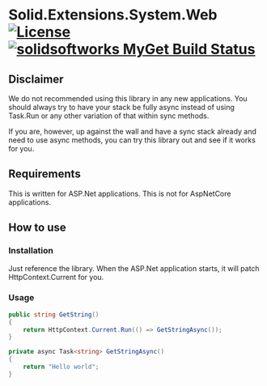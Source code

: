 # Solid.Extensions.System.Web [![License](https://img.shields.io/github/license/mashape/apistatus.svg)](https://en.wikipedia.org/wiki/MIT_License) [![solidsoftworks MyGet Build Status](https://www.myget.org/BuildSource/Badge/solidsoftworks?identifier=39fc5c41-0af2-4d99-af28-48a6a67b55d7)](https://www.myget.org/)

## Disclaimer
We do not recommended using this library in any new applications. You should always try to have your stack be fully async instead of using Task.Run or any other variation of that within sync methods.

If you are, however, up against the wall and have a sync stack already and need to use async methods, you can try this library out and see if it works for you.

## Requirements
This is written for ASP.Net applications. This is not for AspNetCore applications.

## How to use
### Installation
Just reference the library. When the ASP.Net application starts, it will patch HttpContext.Current for you.

### Usage
```csharp
public string GetString()
{
    return HttpContext.Current.Run(() => GetStringAsync());
}

private async Task<string> GetStringAsync()
{
    return "Hello world";
}
```